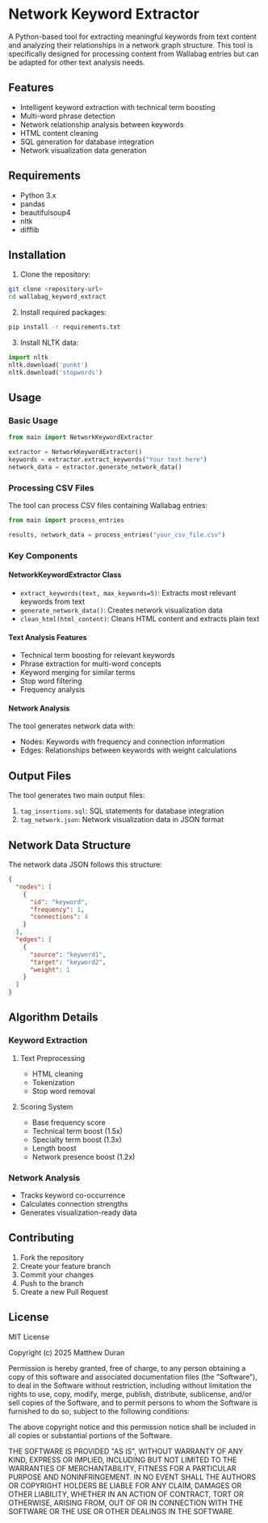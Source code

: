 # Network Keyword Extractor

A Python-based tool for extracting meaningful keywords from text content and analyzing their relationships in a network graph structure. This tool is specifically designed for processing content from Wallabag entries but can be adapted for other text analysis needs.

## Features

- Intelligent keyword extraction with technical term boosting
- Multi-word phrase detection
- Network relationship analysis between keywords
- HTML content cleaning
- SQL generation for database integration
- Network visualization data generation

## Requirements

- Python 3.x
- pandas
- beautifulsoup4
- nltk
- difflib

## Installation

1. Clone the repository:
```bash
git clone <repository-url>
cd wallabag_keyword_extract
```

2. Install required packages:
```bash
pip install -r requirements.txt
```

3. Install NLTK data:
```python
import nltk
nltk.download('punkt')
nltk.download('stopwords')
```

## Usage

### Basic Usage

```python
from main import NetworkKeywordExtractor

extractor = NetworkKeywordExtractor()
keywords = extractor.extract_keywords("Your text here")
network_data = extractor.generate_network_data()
```

### Processing CSV Files

The tool can process CSV files containing Wallabag entries:

```python
from main import process_entries

results, network_data = process_entries("your_csv_file.csv")
```

### Key Components

#### NetworkKeywordExtractor Class

- `extract_keywords(text, max_keywords=5)`: Extracts most relevant keywords from text
- `generate_network_data()`: Creates network visualization data
- `clean_html(html_content)`: Cleans HTML content and extracts plain text

#### Text Analysis Features

- Technical term boosting for relevant keywords
- Phrase extraction for multi-word concepts
- Keyword merging for similar terms
- Stop word filtering
- Frequency analysis

#### Network Analysis

The tool generates network data with:
- Nodes: Keywords with frequency and connection information
- Edges: Relationships between keywords with weight calculations

## Output Files

The tool generates two main output files:

1. `tag_insertions.sql`: SQL statements for database integration
2. `tag_network.json`: Network visualization data in JSON format

## Network Data Structure

The network data JSON follows this structure:

```json
{
  "nodes": [
    {
      "id": "keyword",
      "frequency": 1,
      "connections": 4
    }
  ],
  "edges": [
    {
      "source": "keyword1",
      "target": "keyword2",
      "weight": 1
    }
  ]
}
```

## Algorithm Details

### Keyword Extraction

1. Text Preprocessing
   - HTML cleaning
   - Tokenization
   - Stop word removal

2. Scoring System
   - Base frequency score
   - Technical term boost (1.5x)
   - Specialty term boost (1.3x)
   - Length boost
   - Network presence boost (1.2x)

### Network Analysis

- Tracks keyword co-occurrence
- Calculates connection strengths
- Generates visualization-ready data

## Contributing

1. Fork the repository
2. Create your feature branch
3. Commit your changes
4. Push to the branch
5. Create a new Pull Request

## License

MIT License

Copyright (c) 2025 Matthew Duran

Permission is hereby granted, free of charge, to any person obtaining a copy
of this software and associated documentation files (the "Software"), to deal
in the Software without restriction, including without limitation the rights
to use, copy, modify, merge, publish, distribute, sublicense, and/or sell
copies of the Software, and to permit persons to whom the Software is
furnished to do so, subject to the following conditions:

The above copyright notice and this permission notice shall be included in all
copies or substantial portions of the Software.

THE SOFTWARE IS PROVIDED "AS IS", WITHOUT WARRANTY OF ANY KIND, EXPRESS OR
IMPLIED, INCLUDING BUT NOT LIMITED TO THE WARRANTIES OF MERCHANTABILITY,
FITNESS FOR A PARTICULAR PURPOSE AND NONINFRINGEMENT. IN NO EVENT SHALL THE
AUTHORS OR COPYRIGHT HOLDERS BE LIABLE FOR ANY CLAIM, DAMAGES OR OTHER
LIABILITY, WHETHER IN AN ACTION OF CONTRACT, TORT OR OTHERWISE, ARISING FROM,
OUT OF OR IN CONNECTION WITH THE SOFTWARE OR THE USE OR OTHER DEALINGS IN THE
SOFTWARE.
